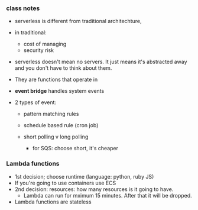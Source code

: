 ### class notes

- serverless is different from traditional architechture,
- in traditional:
  - cost of managing
  - security risk
- serverless doesn't mean no servers. It just means it's abstracted away and you don't have to think about them.
- They are functions that operate in 

- **event bridge** handles system events
- 2 types of event:
  - pattern matching rules
  - schedule based rule (cron job)

  - short polling v long polling
    - for SQS: choose short, it's cheaper

### Lambda functions
- 1st decision; choose runtime (language: python, ruby JS)
- If you're going to use containers use ECS
- 2nd decision: resources: how many resources is it going to have.
  - Lambda can run for mximum 15 minutes. After that it will be dropped.
- Lambda functions are stateless
